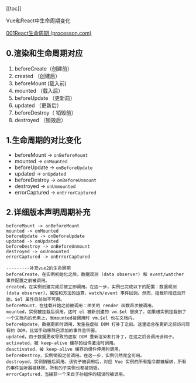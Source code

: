 [[toc]]



Vue和React中生命周期变化

[001React生命周期 (processon.com)](https://www.processon.com/mindmap/631adc475653bb64a8e83878?tutorial=false)





## 0.渲染和生命周期对应

1. beforeCreate（创建前）
2. created （创建后）
3. beforeMount (载入前)
4. mounted （载入后）
5. beforeUpdate （更新前）
6. updated   （更新后）
7. beforeDestroy（ 销毁前）
8. destroyed （销毁后）



## 1.生命周期的对比变化



- beforeMount -> `onBeforeMount`
- mounted -> `onMounted`
- beforeUpdate -> `onBeforeUpdate`
- updated -> `onUpdated`
- beforeDestroy -> `onBeforeUnmount`
- destroyed -> `onUnmounted`
- errorCaptured -> `onErrorCaptured`


## 2.详细版本声明周期补充
~~~
beforeMount -> onBeforeMount
mounted -> onMounted
beforeUpdate -> onBeforeUpdate
updated -> onUpdated
beforeDestroy -> onBeforeUnmount
destroyed -> onUnmounted
errorCaptured -> onErrorCaptured

---------补充vue2的生命周期
beforeCreate，在实例初始化之后，数据观测 (data observer) 和 event/watcher 事件配置之前被调用。
created，在实例创建完成后被立即调用。在这一步，实例已完成以下的配置：数据观测 (data observer)，属性和方法的运算，watch/event 事件回调。然而，挂载阶段还没开始，$el 属性目前尚不可用。
beforeMount，在挂载开始之前被调用：相关的 render 函数首次被调用。
mounted，实例被挂载后调用，这时 el 被新创建的 vm.$el 替换了。如果根实例挂载到了一个文档内的元素上，当mounted被调用时 vm.$el 也在文档内。
beforeUpdate，数据更新时调用，发生在虚拟 DOM 打补丁之前。这里适合在更新之前访问现有的 DOM，比如手动移除已添加的事件监听器。
updated，由于数据更改导致的虚拟 DOM 重新渲染和打补丁，在这之后会调用该钩子。
activated，被 keep-alive 缓存的组件激活时调用。
deactivated，被 keep-alive 缓存的组件停用时调用。
beforeDestroy，实例销毁之前调用。在这一步，实例仍然完全可用。
destroyed，实例销毁后调用。该钩子被调用后，对应 Vue 实例的所有指令都被解绑，所有的事件监听器被移除，所有的子实例也都被销毁。
errorCaptured，当捕获一个来自子孙组件的错误时被调用。



~~~